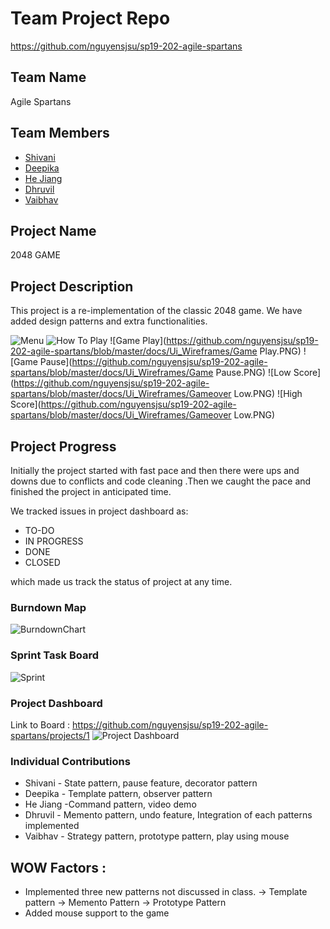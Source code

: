 

# Team Project Repo 
https://github.com/nguyensjsu/sp19-202-agile-spartans

## Team Name
Agile Spartans

## Team Members

* [Shivani](https://github.com/Shivanireddy25/sp19-202-agile-spartans)
* [Deepika](https://github.com/deepikay912/sp19-202-agile-spartans)
* [He Jiang](https://github.com/masakichi4/sp19-202-agile-spartans)
* [Dhruvil](https://github.com/DhruvilBParikh/sp19-202-agile-spartans)
* [Vaibhav](https://github.com/vaibhav-gupta1911/sp19-202-agile-spartans)

## Project Name

2048 GAME

## Project Description
This project is a re-implementation of the classic 2048 game. We have added design patterns and extra functionalities.

![Menu](https://github.com/nguyensjsu/sp19-202-agile-spartans/blob/master/docs/Ui_Wireframes/Menu.PNG)
![How To Play](https://github.com/nguyensjsu/sp19-202-agile-spartans/blob/master/docs/Ui_Wireframes/Options.PNG)
![Game Play](https://github.com/nguyensjsu/sp19-202-agile-spartans/blob/master/docs/Ui_Wireframes/Game Play.PNG)
![Game Pause](https://github.com/nguyensjsu/sp19-202-agile-spartans/blob/master/docs/Ui_Wireframes/Game Pause.PNG)
![Low Score](https://github.com/nguyensjsu/sp19-202-agile-spartans/blob/master/docs/Ui_Wireframes/Gameover Low.PNG)
![High Score](https://github.com/nguyensjsu/sp19-202-agile-spartans/blob/master/docs/Ui_Wireframes/Gameover Low.PNG)

## Project Progress
Initially the project started with fast pace and then there were ups and downs due to conflicts and code cleaning .Then we caught the pace and finished the project in anticipated time.

We tracked issues in project dashboard as:
 * TO-DO
 * IN PROGRESS
 * DONE
 * CLOSED
 
 which made us track the status of project at any time.

### Burndown Map
![BurndownChart](https://github.com/nguyensjsu/sp19-202-agile-spartans/blob/master/docs/Burndown%20Chart.png)

### Sprint Task Board
![Sprint](https://github.com/nguyensjsu/sp19-202-agile-spartans/blob/master/docs/Sprint%20Board.png)

### Project Dashboard
Link to Board : https://github.com/nguyensjsu/sp19-202-agile-spartans/projects/1
![Project Dashboard](https://github.com/nguyensjsu/sp19-202-agile-spartans/blob/master/docs/proj%20dash.png)


### Individual Contributions
* Shivani - State pattern, pause feature, decorator pattern
* Deepika - Template pattern, observer pattern
* He Jiang -Command pattern, video demo
* Dhruvil - Memento pattern, undo feature, Integration of each patterns implemented
* Vaibhav - Strategy pattern, prototype pattern, play using mouse 


## WOW Factors :
* Implemented three new patterns not discussed in class.
    -> Template pattern
    -> Memento Pattern
    -> Prototype Pattern
* Added mouse support to the game
